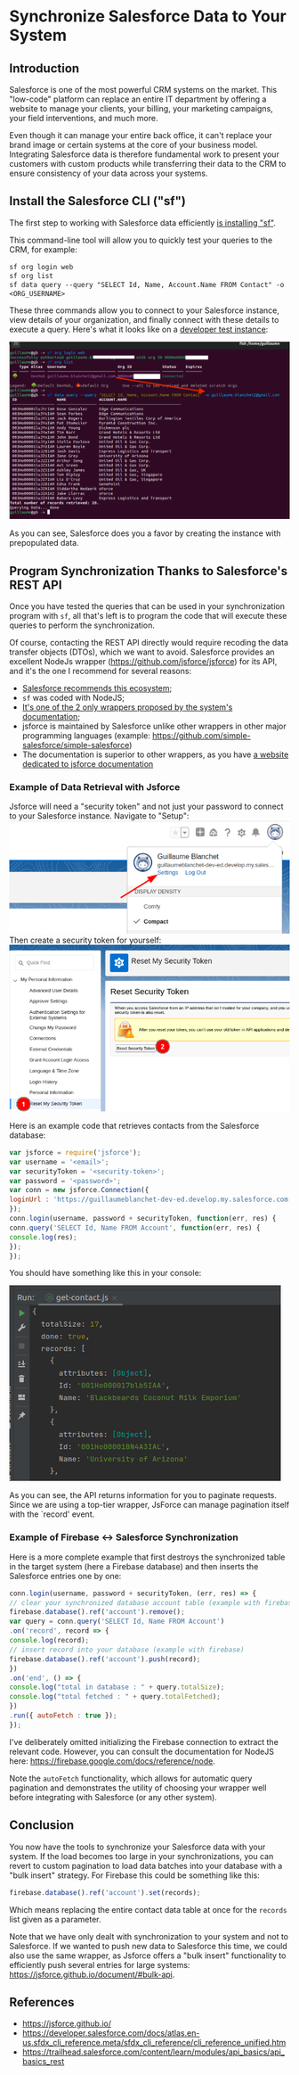 # Synchronize Salesforce Data to Your System

## Introduction

Salesforce is one of the most powerful CRM systems
on the market. This "low-code" platform can replace an entire IT department by offering
a website to manage your clients, your billing, your marketing campaigns,
your field interventions, and much more.

Even though it can manage your entire back office, it can't replace your brand image
or certain systems at the core of your business model.
Integrating Salesforce data is therefore fundamental work to present your customers with
custom products while transferring their data to the CRM to ensure consistency of your
data across your systems.

## Install the Salesforce CLI ("sf")

The first step to working with Salesforce data efficiently
[is installing "sf"](https://developer.salesforce.com/docs/atlas.en-us.sfdx_setup.meta/sfdx_setup/sfdx_setup_install_cli.htm).

This command-line tool will allow you to quickly test your queries to the CRM, for example:

```shell
sf org login web
sf org list
sf data query --query "SELECT Id, Name, Account.Name FROM Contact" -o <ORG_USERNAME>
```

These three commands allow you to connect to your Salesforce instance, view details of
your organization, and finally connect with these details to execute a query. Here's what it looks like on a [developer test instance](https://developer.salesforce.com/signup/):

![sf](./img/sf.png)

As you can see, Salesforce does you a favor by creating the instance with prepopulated data.

## Program Synchronization Thanks to Salesforce's REST API

Once you have tested the queries that can be used in your synchronization program with
`sf`, all that's left is to program the code that will execute these queries to perform the synchronization.

Of course, contacting the REST API directly would require recoding the data transfer objects (DTOs), which we
want to avoid. Salesforce provides an excellent NodeJs wrapper (https://github.com/jsforce/jsforce) for its API, and it's the one I recommend
for several reasons:

- [Salesforce recommends this ecosystem](https://developer.salesforce.com/blogs/2021/01/what-is-node-js-and-why-does-it-matter-as-a-salesforce-developer);
- `sf` was coded with NodeJS;
- [It's one of the 2 only wrappers proposed by the system's documentation](https://trailhead.salesforce.com/content/learn/modules/api_basics/api_basics_rest);
- jsforce is maintained by Salesforce unlike other wrappers in other major programming languages (example: https://github.com/simple-salesforce/simple-salesforce)
- The documentation is superior to other wrappers, as you have [a website dedicated to jsforce documentation](https://jsforce.github.io/)

### Example of Data Retrieval with Jsforce

Jsforce will need a "security token" and not just your password to connect to your Salesforce instance.
Navigate to "Setup":
![settings](img/settings.png)
Then create a security token for yourself:
![img.png](img/security-token.png)

Here is an example code that retrieves contacts from the Salesforce database:

```javascript
var jsforce = require('jsforce');
var username = '<email>';
var securityToken = '<security-token>';
var password = '<password>';
var conn = new jsforce.Connection({
loginUrl : 'https://guillaumeblanchet-dev-ed.develop.my.salesforce.com'
});
conn.login(username, password + securityToken, function(err, res) {
conn.query('SELECT Id, Name FROM Account', function(err, res) {
console.log(res);
});
});
```

You should have something like this in your console:

![contacts.png](img/contacts.png)

As you can see, the API returns information for you to paginate requests.
Since we are using a top-tier wrapper, JsForce can manage pagination
itself with the `record' event.

### Example of Firebase <-> Salesforce Synchronization

Here is a more complete example that first destroys the synchronized table in the target system
(here a Firebase database) and then inserts the Salesforce entries one by one:

```javascript
conn.login(username, password + securityToken, (err, res) => {
// clear your synchronized database account table (example with firebase)
firebase.database().ref('account').remove();
var query = conn.query('SELECT Id, Name FROM Account')
.on('record', record => {
console.log(record);
// insert record into your database (example with firebase)
firebase.database().ref('account').push(record);
})
.on('end', () => {
console.log("total in database : " + query.totalSize);
console.log("total fetched : " + query.totalFetched);
})
.run({ autoFetch : true });
});
```

I've deliberately omitted initializing the Firebase connection to extract the relevant code. However,
you can consult the documentation for NodeJS here: https://firebase.google.com/docs/reference/node.

Note the `autoFetch` functionality, which allows for automatic query pagination and demonstrates the utility
of choosing your wrapper well before integrating with Salesforce (or any other system).

## Conclusion

You now have the tools to synchronize your Salesforce data with your system. If the load becomes
too large in your synchronizations, you can revert to custom pagination to load data batches into your
database with a "bulk insert" strategy. For Firebase this could be something like this:

```javascript
firebase.database().ref('account').set(records);
```
Which means replacing the entire contact data table at once for the `records` list given as a parameter.

Note that we have only dealt with synchronization to your system and not to Salesforce. If we wanted
to push new data to Salesforce this time, we could also use the same wrapper, as Jsforce offers
a "bulk insert" functionality to efficiently push several entries for large systems:
https://jsforce.github.io/document/#bulk-api.

## References

- https://jsforce.github.io/
- https://developer.salesforce.com/docs/atlas.en-us.sfdx_cli_reference.meta/sfdx_cli_reference/cli_reference_unified.htm
- https://trailhead.salesforce.com/content/learn/modules/api_basics/api_basics_rest
